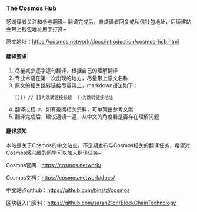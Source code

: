 ### The Cosmos Hub

感谢译者关注和参与翻译~ 翻译完成后，麻烦译者回复或私信钱包地址，后续建站会带上钱包地址用于打赏~

原文地址：https://cosmos.network/docs/introduction/cosmos-hub.html

#### 翻译要求

1. 尽量减少逐字逐句翻译，根据自己的理解翻译
2. 专业术语在第一次出现的地方，尽量带上原文名称
3. 原文的相关跳转链接尽量带上，markdown语法如下：
    ```
    []() // []为跳转链接标题  ()为跳转链接地址
    ```
4. 翻译过程中，如有查阅相关资料，可单列出参考文献
5. 翻译完成后，建议通读一遍，从中文的角度看是否存在理解问题

####  翻译须知

本站是关于Cosmos的中文站点，不定期发布与Cosmos相关的翻译任务，希望对Cosmos感兴趣的同学可以加入翻译任务~

Cosmos官网：https://cosmos.network/

Cosmos文档：https://cosmos.network/docs/

中文站点github：https://github.com/binstd/cosmos

区块链入门资料：https://github.com/sarah21cn/BlockChainTechnology
